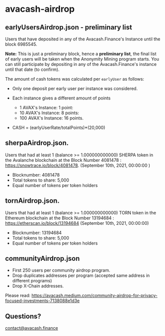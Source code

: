 # avacash-airdrop

## earlyUsersAirdrop.json - preliminary list
Users that have deposited in any of the Avacash.Finance's Instance until the block 6985545.

**Note:** This is just a preliminary block, hence a **preliminary list**, the final list of early users will be taken when the Anonymity Mining program starts. You can still participate by depositing in any of the Avacash.Finance's instance until that date (to confirm).

The amount of cash tokens was calculated per `earlyUser` as follows:
- Only one deposit per early user per instance was considered.
- Each instance gives a different amount of points
  - 1 AVAX's Instance: 1 point:
  - 10 AVAX's Instance: 8 points:
  - 100 AVAX's Instance: 16 points.

- CASH = (earlyUserRate/totalPoints)*(20,000)

## sherpaAirdrop.json.
Users that had at least 1 (balance >= 1.000000000000) SHERPA token in the Avalanche blockchain at the Block Number 4081478 : https://snowtrace.io/block/4081478. (September 10th, 2021, 00:00:00 )

- Blocknumber: 4081478
- Total tokens to share: 5,000
- Equal number of tokens per token holders

## tornAirdrop.json.
Users that had at least 1 (balance >= 1.000000000000) TORN token in the Ethereum blockchain at the Block Number 13194684 : https://etherscan.io/block/13194684
(September 10th, 2021, 00:00:00)

- Blocknumber: 13194684
- Total tokens to share: 5,000
- Equal number of tokens per token holders

## communityAirdrop.json
- First 250 users per community airdrop program.
- Drop duplicates addresses per program (accepted same address in different programs)
- Drop X-Chain addresses.

Please read: https://avacash.medium.com/community-airdrop-for-privacy-focused-investments-7138088e1d3e

## Questions?
contact@avacash.finance
